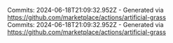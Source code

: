 Commits: 2024-06-18T21:09:32.952Z - Generated via https://github.com/marketplace/actions/artificial-grass
<br>
Commits: 2024-06-18T21:09:32.952Z - Generated via https://github.com/marketplace/actions/artificial-grass
<br>
